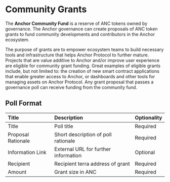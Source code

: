 # Community Grants

The **Anchor Community Fund** is a reserve of ANC tokens owned by governance. The Anchor governance can create proposals of ANC token grants to fund community developments and contributors in the Anchor ecosystem.

The purpose of grants are to empower ecosystem teams to build necessary tools and infrastructure that helps Anchor Protocol to further mature. Projects that are value additive to Anchor and/or improve user experience are eligible for community grant funding. Great examples of eligible grants include, but not limited to: the creation of new smart contract applications that enable greater access to Anchor, or dashboards and other tools for managing assets on Anchor Protocol. Any grant proposal that passes a governance poll can receive funding from the community fund. 

## Poll Format

| Title | Description | Optionality |
| :--- | :--- | :--- |
| Title | Poll title | Required |
| Proposal Rationale | Short description of poll rationale | Required |
| Information Link | External URL for further information | Optional |
| Recipient | Recipient terra address of grant | Required |
| Amount | Grant size in ANC | Required |

